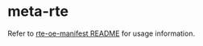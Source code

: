 meta-rte
========

Refer to
[rte-oe-manifest README](https://gitlab.com/3mdeb_rte/rte-oe-manifest/blob/master/README.md)
for usage information.
